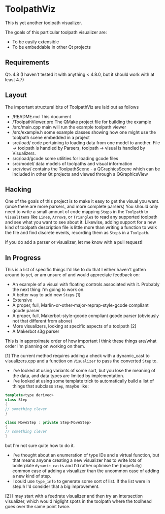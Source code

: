# ToolpathViz

This is yet another toolpath visualizer.

The goals of this particular toolpath visualizer are:
* To be easily extensible
* To be embeddable in other Qt projects

## Requirements

Qt~4.8 (I haven't tested it with anything < 4.8.0, but it should work with at least 4.7)

## Layout

The important structural bits of ToolpathViz are laid out as follows

- /README.md				This document
- /ToolpathViewer.pro		The QMake project file for building the example
- /src/main.cpp				main will run the example toolpath viewer
- /src/example.h			some example classes showing how one might use the toolpath scene embedded in a project
- src/load/				code pertaining to loading data from one model to another. File -> toolpath is handled by Parsers, toolpath -> visual is handled by Visualizers.
- src/load/gcode			some utilities for loading gcode files
- src/model/				data models of toolpaths and visual information
- src/view/				contains the ToolpathScene - a QGraphicsScene which can be included in other Qt projects and viewed through a QGraphicsView

## Hacking

One of the goals of this project is to make it easy to get the visual you want. (once there are more parsers, and more complete parsers) You should only need to write a small amount of code mapping `Step`s in the `Toolpath` to `VisualItem`s like `Line`s, `Arrow`s, or `Triangle`s to read any supported toolpath and see what you want to see about it.
Likewise, adding support for a new kind of toolpath description file is little more than writing a function to walk the file and find discrete events, recording them as `Step`s in a `Toolpath`.

If you do add a parser or visualizer, let me know with a pull request!

## In Progress

This is a list of specific things I'd like to do that I either haven't gotten around to yet, or am unsure of and would appreciate feedback on:
* An example of a visual with floating controls associated with it. Probably the next thing I'm going to work on.
* A better way to add new `Step`s [1]
* Extensive
* A proper, full, Marlin-or-other-major-reprap-style-gcode compliant gcode parser
* A proper, full, Makerbot-style-gcode compliant gcode parser (obviously not that different from above)
* More visualizers, looking at specific aspects of a toolpath [2]
* A Makerbot s3g parser

This is in approximate order of how important I think these things are/what order I'm planning on working on them.

[1] The current method requires adding a check with a dynamic_cast to visualizers.cpp and a function on `Visualizer` to pass the converted `Step` to. 
* I've looked at using variants of some sort, but you lose the meaning of the data, and data types are limited by implementation.
* I've looked at using some template trick to automatically build a list of things that subclass `Step`, maybe like:

```c++
template<type derived>
class Step
{
// something clever
}

class MoveStep : private Step<MoveStep>
{
// something clever
}
```

but I'm not sure quite how to do it.
* I've thought about an enumeration of type IDs and a virtual function, but that means anyone creating a new visualizer has to write lots of boilerplate `dynamic_cast`s and I'd rather optimise the (hopefully) common case of adding a visualizer than the uncommon case of adding a new kind of step.
* I could use `type_info` to generate some sort of list. If the list were in step.h I'd consider that a big improvement.

[2] I may start with a feedrate visualizer and then try an intersection visualizer, which would higlight spots in the toolpath where the toolhead goes over the same point twice.